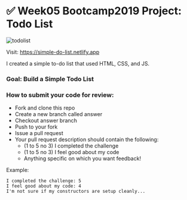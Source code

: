 # ✅ Week05 Bootcamp2019 Project: Todo List
![todolist](https://user-images.githubusercontent.com/116925420/234285738-4a7bd881-a28c-48b2-a753-4db8cc809cf9.png)

Visit: https://simple-do-list.netlify.app 

I created a simple to-do list that used HTML, CSS, and JS.
### Goal: Build a Simple Todo List

### How to submit your code for review:

- Fork and clone this repo
- Create a new branch called answer
- Checkout answer branch
- Push to your fork
- Issue a pull request
- Your pull request description should contain the following:
  - (1 to 5 no 3) I completed the challenge
  - (1 to 5 no 3) I feel good about my code
  - Anything specific on which you want feedback!

Example:
```
I completed the challenge: 5
I feel good about my code: 4
I'm not sure if my constructors are setup cleanly...
```
